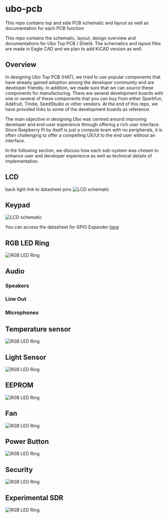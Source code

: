 # ubo-pcb
This repo contains top and side PCB schematic and layout as well as documentation for each PCB function 

This repo contains the schematic, layout, design overview and documentations for Ubo Top PCB / Shield. The schematics and layout files are made in Eagle CAD and we plan to add KiCAD version as well.

## Overview
In designing Ubo Top PCB (HAT), we tried to use popular components that have already gained adoption among the developer community and are developer friendly. In addition, we made sure that we can source these components for manufacturing. There are several development boards with one or several of these components that you can buy from either Sparkfun, Adafruit, Tindie, SeedStudio or other vendors. At the end of this repo, we have provided links to some of the development boards as reference.

The main objective in designing Ubo was centred around improving developer and end-user experience through offering a rich user interface. Since Raspberry Pi by itself is just a compute brain with no peripherals, it is often challenging to offer a compelling UX/UI to the end user without an interface.

In the following section, we discuss how each sub-system was chosen to enhance user and developer experience as well as technical details of implementation.

## LCD
back light
link to datasheet
pins
![LCD schematic](images/lcd.png)
## Keypad
![LCD schematic](images/keypad.png)

You can access the datasheet for GPIO Expander [here](datasheets/AW9523_GPIO_expander.pdf)

## RGB LED Ring

![RGB LED Ring](images/rgb-ring.png)

## Audio
### Speakers
### Line Out
### Microphones

## Temperature sensor
![RGB LED Ring](images/temperature-sensor.png)

## Light Sensor
![RGB LED Ring](images/light-sensor.png)

## EEPROM
![RGB LED Ring](images/eeprom.png)

## Fan
![RGB LED Ring](images/fan.png)

## Power Button
![RGB LED Ring](images/power-button.png)

## Security
![RGB LED Ring](images/security.png)

## Experimental SDR
![RGB LED Ring](images/sdr.png)

